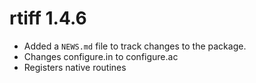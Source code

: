 # rtiff 1.4.6

* Added a `NEWS.md` file to track changes to the package.
* Changes configure.in to configure.ac
* Registers native routines
